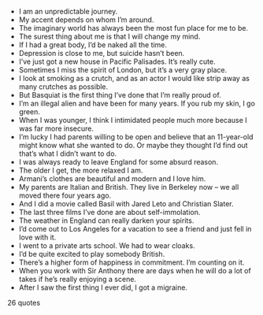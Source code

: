  - I am an unpredictable journey.
 - My accent depends on whom I’m around.
 - The imaginary world has always been the most fun place for me to be.
 - The surest thing about me is that I will change my mind.
 - If I had a great body, I’d be naked all the time.
 - Depression is close to me, but suicide hasn’t been.
 - I’ve just got a new house in Pacific Palisades. It’s really cute.
 - Sometimes I miss the spirit of London, but it’s a very gray place.
 - I look at smoking as a crutch, and as an actor I would like strip away as many crutches as possible.
 - But Basquiat is the first thing I’ve done that I’m really proud of.
 - I’m an illegal alien and have been for many years. If you rub my skin, I go green.
 - When I was younger, I think I intimidated people much more because I was far more insecure.
 - I’m lucky I had parents willing to be open and believe that an 11-year-old might know what she wanted to do. Or maybe they thought I’d find out that’s what I didn’t want to do.
 - I was always ready to leave England for some absurd reason.
 - The older I get, the more relaxed I am.
 - Armani’s clothes are beautiful and modern and I love him.
 - My parents are Italian and British. They live in Berkeley now – we all moved there four years ago.
 - And I did a movie called Basil with Jared Leto and Christian Slater.
 - The last three films I’ve done are about self-immolation.
 - The weather in England can really darken your spirits.
 - I’d come out to Los Angeles for a vacation to see a friend and just fell in love with it.
 - I went to a private arts school. We had to wear cloaks.
 - I’d be quite excited to play somebody British.
 - There’s a higher form of happiness in commitment. I’m counting on it.
 - When you work with Sir Anthony there are days when he will do a lot of takes if he’s really enjoying a scene.
 - After I saw the first thing I ever did, I got a migraine.

26 quotes